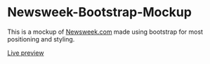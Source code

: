 # Newsweek-Bootstrap-Mockup

This is a mockup of [Newsweek.com](newsweek.com) made using bootstrap for most positioning and styling.

[Live preview](https://jalcyon.github.io/Newsweek-Bootstrap-Mockup/)

